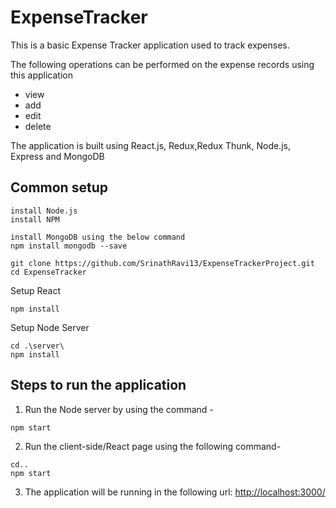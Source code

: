 # ExpenseTracker

This is a basic Expense Tracker application used to track expenses.  

The following operations can be performed on the expense records using this application 
- view
- add 
- edit
- delete

The application is built using React.js, Redux,Redux Thunk, Node.js, Express and MongoDB

## Common setup

```
install Node.js
install NPM

install MongoDB using the below command
npm install mongodb --save

git clone https://github.com/SrinathRavi13/ExpenseTrackerProject.git
cd ExpenseTracker
```
Setup React
```
npm install
```
Setup Node Server
```
cd .\server\
npm install
```

## Steps to run the application
1) Run the Node server by using the command - 
```
npm start
```
2) Run the client-side/React page using the following command-
```
cd..
npm start
```
3) The application will be running in the following url:
[http://localhost:3000/](http://localhost:3000/)
